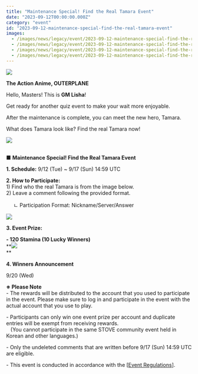 ```yaml
---
title: "Maintenance Special! Find the Real Tamara Event"
date: "2023-09-12T00:00:00.000Z"
category: "event"
id: "2023-09-12-maintenance-special-find-the-real-tamara-event"
images:
  - /images/news/legacy/event/2023-09-12-maintenance-special-find-the-real-tamara-event/ec24f39815cc47c6a97dca66f30c3800.webp
  - /images/news/legacy/event/2023-09-12-maintenance-special-find-the-real-tamara-event/fc0c5699fca74974a7252753be51753f.webp
  - /images/news/legacy/event/2023-09-12-maintenance-special-find-the-real-tamara-event/10f3f0d799c34e8daaadb8276bb96a47.webp
  - /images/news/legacy/event/2023-09-12-maintenance-special-find-the-real-tamara-event/84c382c1575d4739b05a3b571428f21d.webp
---
```


![](/images/news/legacy/event/2023-09-12-maintenance-special-find-the-real-tamara-event/ec24f39815cc47c6a97dca66f30c3800.webp)

  
**The Action Anime, OUTERPLANE**

Hello, Masters! This is **GM Lisha**!

Get ready for another quiz event to make your wait more enjoyable.

After the maintenance is complete, you can meet the new hero, Tamara.

What does Tamara look like? Find the real Tamara now!

![](/images/news/legacy/event/2023-09-12-maintenance-special-find-the-real-tamara-event/fc0c5699fca74974a7252753be51753f.webp)  
 

**■** **Maintenance Special! Find the Real Tamara Event**

**1\. Schedule:** 9/12 (Tue) ~ 9/17 (Sun) 14:59 UTC

**2\. How to Participate:**   
1) Find who the real Tamara is from the image below.  
2) Leave a comment following the provided format.

     ㄴ Participation Format: Nickname/Server/Answer

![](/images/news/legacy/event/2023-09-12-maintenance-special-find-the-real-tamara-event/10f3f0d799c34e8daaadb8276bb96a47.webp)  

**3\. Event Prize:** 

**\- 120 Stamina (10 Lucky Winners)**  
**![](/images/news/legacy/event/2023-09-12-maintenance-special-find-the-real-tamara-event/84c382c1575d4739b05a3b571428f21d.webp)  
**  

**4\. Winners Announcement**

9/20 (Wed)  
  
**※ Please Note**  
\- The rewards will be distributed to the account that you used to participate in the event. Please make sure to log in and participate in the event with the actual account that you use to play.

\- Participants can only win one event prize per account and duplicate entries will be exempt from receiving rewards.  
   (You cannot participate in the same STOVE community event held in Korean and other languages.)

\- Only the undeleted comments that are written before 9/17 (Sun) 14:59 UTC are eligible.

\- This event is conducted in accordance with the \[[Event Regulations](https://www.smilegatemegaport.com/terms/index?gameType=MOBILE&termsType=8&langCode=en)\].

